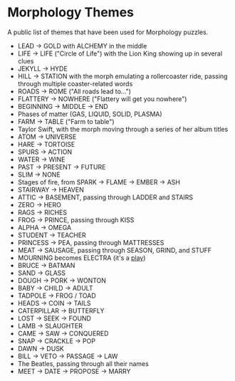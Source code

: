# Morphology Themes
A public list of themes that have been used for Morphology puzzles.

- LEAD -> GOLD with ALCHEMY in the middle
- LIFE -> LIFE ("Circle of Life") with the Lion King showing up in several clues
- JEKYLL -> HYDE
- HILL -> STATION with the morph emulating a rollercoaster ride, passing through multiple coaster-related words
- ROADS -> ROME ("All roads lead to...")
- FLATTERY -> NOWHERE ("Flattery will get you nowhere")
- BEGINNING -> MIDDLE -> END
- Phases of matter (GAS, LIQUID, SOLID, PLASMA)
- FARM -> TABLE ("Farm to table")
- Taylor Swift, with the morph moving through a series of her album titles
- ATOM -> UNIVERSE
- HARE -> TORTOISE
- SPURS -> ACTION
- WATER -> WINE
- PAST -> PRESENT -> FUTURE
- SLIM -> NONE
- Stages of fire, from SPARK -> FLAME -> EMBER -> ASH
- STAIRWAY -> HEAVEN
- ATTIC -> BASEMENT, passing through LADDER and STAIRS
- ZERO -> HERO
- RAGS -> RICHES
- FROG -> PRINCE, passing through KISS
- ALPHA -> OMEGA
- STUDENT -> TEACHER
- PRINCESS -> PEA, passing through MATTRESSES
- MEAT -> SAUSAGE, passing through SEASON, GRIND, and STUFF
- MOURNING becomes ELECTRA (it's a [play](https://en.wikipedia.org/wiki/Mourning_Becomes_Electra))
- BRUCE -> BATMAN
- SAND -> GLASS
- DOUGH -> PORK -> WONTON
- BABY -> CHILD -> ADULT
- TADPOLE -> FROG / TOAD
- HEADS -> COIN -> TAILS
- CATERPILLAR -> BUTTERFLY
- LOST -> SEEK -> FOUND
- LAMB -> SLAUGHTER
- CAME -> SAW -> CONQUERED
- SNAP -> CRACKLE -> POP
- DAWN -> DUSK
- BILL -> VETO -> PASSAGE -> LAW
- The Beatles, passing through all their names
- MEET -> DATE -> PROPOSE -> MARRY
